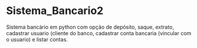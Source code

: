 # Sistema_Bancario2
Sistema bancário em python com opção de depósito, saque, extrato, cadastrar usuario (cliente do banco, cadastrar conta bancaria (vincular com o usuario) e listar contas. 
